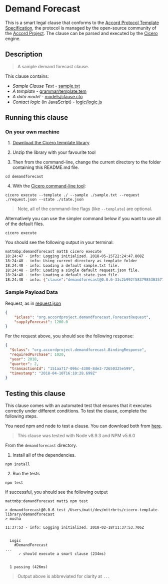 
# Demand Forecast

This is a smart legal clause that conforms to the [Accord Protocol Template Specification](https://docs.google.com/document/d/1UacA_r2KGcBA2D4voDgGE8jqid-Uh4Dt09AE-shBKR0), the protocol is managed by the open-source community of the [Accord Project](https://accordproject.org). The clause can be parsed and executed by the [Cicero](https://github.com/accordproject/cicero) engine.

## Description

> A sample demand forecast clause.

This clause contains:
- *Sample Clause Text* - [sample.txt](sample.txt)
- *A template* - [grammar/template.tem](grammar/template.tem)
- *A data model* - [models/clause.cto](models/clause.cto)
- *Contact logic* (in JavaScript) - [logic/logic.js](lib/logic.js)

## Running this clause

### On your own machine

1. [Download the Cicero template library](https://github.com/accordproject/cicero-template-library/archive/master.zip)

2. Unzip the library with your favourite tool

3. Then from the command-line, change the current directory to the folder containing this README.md file.
```
cd demandforecast
```
4. With the [Cicero command-line tool](https://github.com/accordproject/cicero#installation):
```
cicero execute --template ./ --sample ./sample.txt --request ./request.json --state ./state.json
```
> Note, all of the command-line flags (like `--template`) are optional.

Alternatively you can use the simpler command below if you want to use all of the default files.
```
cicero execute
```

You should see the following output in your terminal:
```bash
mattmbp:demandforecast matt$ cicero execute
18:24:47 - info: Logging initialized. 2018-05-15T22:24:47.808Z
18:24:48 - info: Using current directory as template folder
18:24:48 - info: Loading a default sample.txt file.
18:24:48 - info: Loading a single default request.json file.
18:24:48 - info: Loading a default state.json file.
18:24:48 - info: {"clause":"demandforecast@0.0.6-33c2b992f58379853035778dff7ba160aee48558fc3462ca6252ecdab529e735","request":{"$class":"org.accordproject.demandforecast.ForecastRequest","supplyForecast":1200},"response":{"$class":"org.accordproject.demandforecast.BindingResponse","requiredPurchase":1020,"year":2018,"quarter":2,"transactionId":"d813cd90-2ac2-4491-b866-8fee4a267f74","timestamp":"2018-05-15T22:24:48.495Z"},"state":{"$class":"org.accordproject.common.State","stateId":"org.accordproject.common.State#1"},"emit":[]}
```

### Sample Payload Data

Request, as in [request.json](https://github.com/accordproject/cicero-template-library/blob/master/demandforecast/request.json)
```json
{
    "$class": "org.accordproject.demandforecast.ForecastRequest",
    "supplyForecast": 1200.0
}
```

For the request above, you should see the following response:
```json
{
  "$class": "org.accordproject.demandforecast.BindingResponse",
  "requiredPurchase": 1020,
  "year": 2018,
  "quarter": 2,
  "transactionId": "151aa717-096c-4300-8de3-72650325e599",
  "timestamp": "2018-04-10T16:10:28.699Z"
}
```


## Testing this clause

This clause comes with an automated test that ensures that it executes correctly under different conditions. To test the clause, complete the following steps.

You need npm and node to test a clause. You can download both from [here](https://nodejs.org/).

> This clause was tested with Node v8.9.3 and NPM v5.6.0

From the `demandforecast` directory.

1. Install all of the dependencies.
```
npm install
```

2. Run the tests
```
npm test
```
If successful, you should see the following output
```
mattmbp:demandforecast matt$ npm test

> demandforecast@0.0.6 test /Users/matt/dev/mttrbrts/cicero-template-library/demandforecast
> mocha

11:37:53 - info: Logging initialized. 2018-02-18T11:37:53.706Z


  Logic
    #DemandForecast
...
      ✓ should execute a smart clause (234ms)


  1 passing (426ms)

```
> Output above is abbreviated for clarity at `...`
